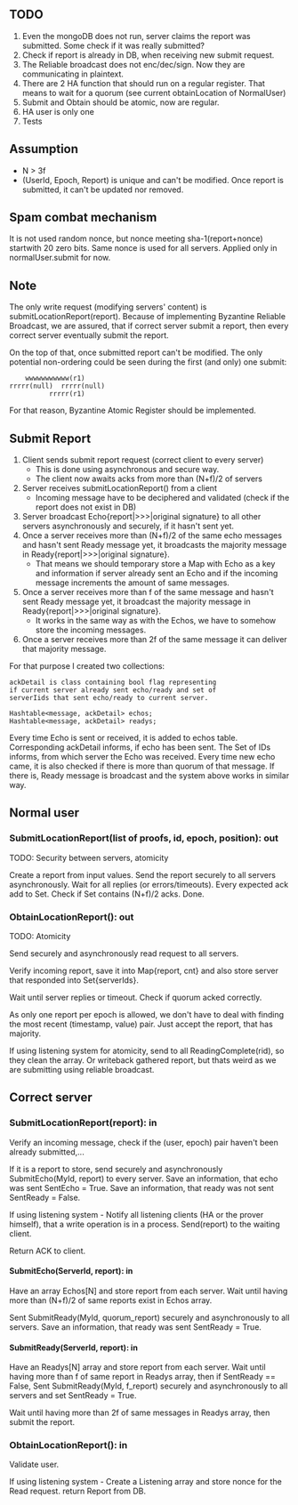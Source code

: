 ## TODO
1. Even the mongoDB does not run, server claims the report was submitted. Some check if it was really submitted?
2. Check if report is already in DB, when receiving new submit request.
3. The Reliable broadcast does not enc/dec/sign. Now they are communicating in plaintext.
4. There are 2 HA function that should run on a regular register. That means to wait for a quorum
   (see current obtainLocation of NormalUser)
5. Submit and Obtain should be atomic, now are regular.
6. HA user is only one
8. Tests

## Assumption

- N > 3f
- (UserId, Epoch, Report) is unique and can't be modified. 
  Once report is submitted, it can't be updated nor removed.

## Spam combat mechanism
It is not used random nonce, but nonce meeting
sha-1(report+nonce) startwith 20 zero bits.
Same nonce is used for all servers.
Applied only in normalUser.submit for now.


## Note

The only write request (modifying servers' content) is 
submitLocationReport(report). Because of implementing Byzantine
Reliable Broadcast, we are assured, that if correct server
submit a report, then every correct server eventually submit
the report.

On the top of that, once submitted report can't be modified.
The only potential non-ordering could be seen during the first
(and only) one submit:
```text
    wwwwwwwwwww(r1)
rrrrr(null)  rrrrr(null)
          rrrrr(r1)
```
For that reason, Byzantine Atomic Register should be implemented.

## Submit Report
1. Client sends submit report request (correct client to every server)
   - This is done using asynchronous and secure way.
   - The client now awaits acks from more than (N+f)/2 of servers
2. Server receives submitLocationReport() from a client
   - Incoming message have to be deciphered and validated
     (check if the report does not exist in DB)
3. Server broadcast Echo{report|>>>|original signature} to
   all other servers asynchronously and securely, if it
   hasn't sent yet.
4. Once a server receives more than (N+f)/2 of the same echo messages
   and hasn't sent Ready message yet, it broadcasts
   the majority message in Ready{report|>>>|original signature}.
   - That means we should temporary store a Map with Echo as
   a key and information if server already sent an Echo
   and if the incoming message increments the amount of same 
   messages.
5. Once a server receives more than f of the same message and
   hasn't sent Ready message yet, it broadcast the majority
   message in Ready{report|>>>|original signature}.
   - It works in the same way as with the Echos, we have
   to somehow store the incoming messages.
6. Once a server receives more than 2f of the same message
   it can deliver that majority message.

For that purpose I created two collections:
```
ackDetail is class containing bool flag representing
if current server already sent echo/ready and set of
serverIids that sent echo/ready to current server.

Hashtable<message, ackDetail> echos;
Hashtable<message, ackDetail> readys;

```
Every time Echo is sent or received, it is added to
echos table. Corresponding ackDetail informs, if echo
has been sent. The Set of IDs informs, from which
server the Echo was received. Every time new
echo came, it is also checked if there is more
than quorum of that message. If there is, Ready
message is broadcast and the system above works
in similar way. 



## Normal user

### SubmitLocationReport(list of proofs, id, epoch, position): out
TODO: Security between servers, atomicity

Create a report from input values.
Send the report securely to all servers asynchronously.
Wait for all replies (or errors/timeouts). Every expected ack
add to Set.
Check if Set contains (N+f)/2 acks.
Done.

### ObtainLocationReport(): out
TODO: Atomicity

Send securely and asynchronously read request to all servers.

Verify incoming report, save it into Map{report, cnt} and also
store server that responded into Set{serverIds}.

Wait until server replies or timeout. Check if quorum acked
correctly.

As only one report per epoch is allowed, we don't have to
deal with finding the most recent (timestamp, value) pair.
Just accept the report, that has majority.

If using listening system for atomicity,
send to all ReadingComplete(rid), so they clean the array.
Or writeback gathered report, but thats weird as we are 
submitting using reliable broadcast.
 


## Correct server

### SubmitLocationReport(report): in
Verify an incoming message, check if the (user, epoch) pair haven't been already submitted,...

If it is a report to store, send securely and asynchronously SubmitEcho(MyId, report) to every server.
Save an information, that echo was sent SentEcho = True.
Save an information, that ready was not sent SentReady = False.

If using listening system - Notify all listening clients (HA or the prover himself), that a write operation
is in a process. Send(report) to the waiting client.

Return ACK to client.

#### SubmitEcho(ServerId, report): in
Have an array Echos\[N\] and store report from each server.
Wait until having more than (N+f)/2 of same reports exist
in Echos array.

Sent SubmitReady(MyId, quorum_report) securely and asynchronously to all servers.
Save an information, that ready was sent SentReady = True.

#### SubmitReady(ServerId, report): in
Have an Readys\[N\] array and store report from each server.
Wait until having more than f of same report in Readys array,
then if SentReady == False, Sent SubmitReady(MyId, f_report) securely
and asynchronously to all servers and set SentReady = True.

Wait until having more than 2f of same messages in Readys array,
then submit the report.

### ObtainLocationReport(): in
Validate user.

If using listening system - Create a Listening array and store nonce for the Read request.
return Report from DB.